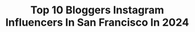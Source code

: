 ---
title: Top 10 Bloggers Instagram Influencers In San Francisco In 2024
description: >-
  Find top bloggers Instagram influencers in San Francisco in 2024. Most popular hashtags: #sanfrancisco #sfblogger #sf #sanfranciscoblogger.
platform: Instagram
hits: 59
text_top: Discover the top-rated Instagram accounts on inBeat.
text_bottom: Our platform has 59 Instagram influencers like this in San Francisco, United States for you to collaborate.
profiles:
  - username: "soniabegoniablog"
    fullname: >-
      Sonia Begonia I San Jose Blogger & San Francisco Influencer
    bio: >-
      🇮🇳Desi / 🇺🇸Caucasian - 🌁Bay Area, CA. 👩🏻‍💻Techie moonlighting as a 👗fashion deals 👧🏽blogger. 📧Soniabegoniablog@gmail.com
    location: "United States"
    followers: 113287
    engagement: 1
    commentsToLikes: 0.007040
    id: ckqv6pw2524da0j231aay9gs9
    verified: false
    hashtags: "#emmys, #awardsseason, #walmartfashion, #looksforless"
  - username: "sarahjeangirl"
    fullname: >-
      Sarahjeangirl
    bio: >-
      💄Beauty blogger from San Francisco 💌 email me for PR requests 💖 check out my codes to save $$$!
    location: "United States"
    followers: 17761
    engagement: 196
    commentsToLikes: 0.390241
    id: ck13c6zd4yww10i19grm8jaba
    verified: false
    hashtags: "#octolyfamily, #giftedbyipsy, #gifted, #estatecosmetics"
  - username: "ounowho"
    fullname: >-
      Catalina
    bio: >-
      Cuenta vieja... ya uso ➡️ @soycatavida ⬅️ 😁
    location: "United States"
    followers: 101
    engagement: 624478
    commentsToLikes: 0.017866
    id: ck0vw70l3sebm0i199lgnnge9
    verified: false
    hashtags: "#pelirroja, #latina, #sf, #tumblr"
  - username: "sabrinaendsley"
    fullname: >-
      Sabrina | San Francisco Blogger
    bio: >-
      Chicago girl in San Francisco 💌: sabrinaendsley@gmail.com visit the blog here! ↓
    location: "United States"
    followers: 5346
    engagement: 191
    commentsToLikes: 0.066506
    id: ck55j18w7w0r60i11ube5jroq
    verified: false
    hashtags: "#ad, #verabradleypartner, #verabradley, #vbjuly22"
  - username: "zorymory"
    fullname: >-
      Zory | San Francisco Blogger
    bio: >-
      • Travel Photographer & Content Creator🇧🇬🇺🇸 • Based in SF • Travel, lifestyle & fashion stories . ✉️zorymory@gmail.com . Links👇
    location: "United States"
    followers: 173126
    engagement: 47
    commentsToLikes: 0.061539
    id: ck0vvo6qvq00o0i19p4qnfiwe
    verified: false
    hashtags: "#happyholidays, #howsfseessf, #sanfranciscoworld, #christmasdecor"
  - username: "katwalksf"
    fullname: >-
      San Francisco Blogger | Kat
    bio: >-
      In a city full of fog, I'll always manage to shine • please email me vs DM! katwalksfblog@gmail.com
    location: "United States"
    followers: 103722
    engagement: 6
    commentsToLikes: 0.000000
    id: ck0u2k4m502fn0i19sxtx6d43
    verified: false
    hashtags: "#sfguide, #geriatricmillennial, #midsizefashion, #napa"
  - username: "margaretmkamara"
    fullname: >-
      Margaret Pitts || OKC
    bio: >-
      Fancy Girl Next Door| WOC | Wife | Boy Mom | Fur Mom #oklahomablogger #edmondmom Margaretmpitts@hotmail.com
    location: "United States"
    followers: 19053
    engagement: 160
    commentsToLikes: 0.022936
    id: ckti08qpaaluj0j23ki433yyq
    verified: false
    hashtags: "#okcbloggers, #oklahomaphotographer, #momlife, #travel"
  - username: "stylexkavya"
    fullname: >-
      Kavya Pernankil Hartke / San Francisco Style + Beauty Blogger
    bio: >-
      ✶ Style, beauty, & life 📍San Francisco ✶ #sanfranciscoblogger Let’s talk 📩 kavya@stylexkavya.com Shop my looks👇🏽
    location: "United States"
    followers: 41591
    engagement: 39
    commentsToLikes: 0.071589
    id: ck5hht4ap9ya10i118gjtwmz7
    verified: false
    hashtags: "#sf, #sanfrancisco, #caliblogger, #stylereels"
  - username: "parrotinpink"
    fullname: >-
      Shreya Yadav || Parrot In Pink
    bio: >-
      Petite Blogger ♡ Chic Fashion Travel ♡ Beauty ♡ Decor 📍Boulder 🇺🇸 💌 parrotinpinkk@gmail.com Shop my Instagram👇🏼
    location: "United States"
    followers: 8803
    engagement: 403
    commentsToLikes: 0.254260
    id: ckt883iym5xuy0j23fnitl1na
    verified: false
    hashtags: "#browngirlbloggers, #springfashion, #fableticspartner, #expresspartner"
  - username: "crazy4me"
    fullname: >-
      🍒Yasmina Greco🍒
    bio: >-
      👑 of curves, married @garyzface Curvy Blogger + Fashion + Reviews 💌 crazy4megram@gmail.com San Francisco - www.Crazy4Me.com 👚 Owner @crazy4mestyle
    location: "United States"
    followers: 87481
    engagement: 103
    commentsToLikes: 0.072601
    id: ck13abz8bpnf10i193qdagyl5
    verified: false
    hashtags: "#psblogger, #selfcare, #smiling, #ginghamdress"
---